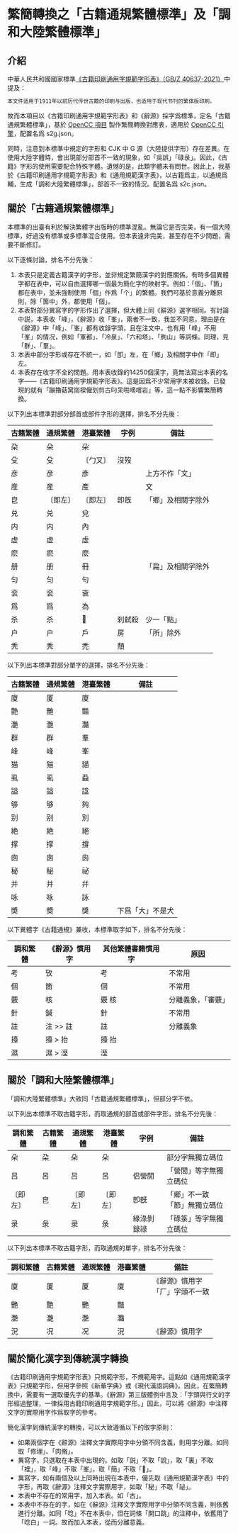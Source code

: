 # 繁簡轉換之「古籍通規繁體標準」及「調和大陸繁體標準」

## 介紹

中華人民共和國國家標準[《古籍印刷通用字規範字形表》（GB/Z 40637-2021）](http://www.moe.gov.cn/s78/A19/A19_ztzl/ztzl_yywzgfbz/guifanbzjs/202110/t20211027_575378.html)中提及：

```md
本文件适用于1911年以前历代传世古籍的印刷与出版，也适用于现代书刊的繁体版印刷。
```

故而本項目以《古籍印刷通用字規範字形表》和《辭源》採字爲標準，定名「古籍通規繁體標準」，基於 [OpenCC 項目](https://github.com/BYVoid/OpenCC) 製作繁簡轉換對應表，適用於 [OpenCC 引擎](https://github.com/BYVoid/OpenCC)，配置名爲 s2g.json。

同時，注意到本標準中規定的字形和 CJK 中 G 源（大陸提供字形）存在差異。在使用大陸字體時，會出現部分部首不一致的現象，如「吳誤」「碌彔」。因此，《古籍》字形的使用需要配合特殊字體。遺憾的是，此類字體未有問世。因此上，我基於《古籍印刷通用字規範字形表》和《通用規範漢字表》，以古籍爲主，以通規爲輔，生成「調和大陸繁體標準」，部首不一致的情況。配置名爲 s2c.json。

## 關於「古籍通規繁體標準」

本標準的出臺有利於解決繁體字出版時的標準混亂。無論它是否完美，有一個大陸標準，好過没有標準或多標準混合使用。但本表遠非完美，甚至存在不少問題，需要不斷修訂。

以下逐條討論，排名不分先後：

1. 本表只是定義古籍漢字的字形，並非規定繁簡漢字的對應關係。有時多個異體字都在表中，可以自由選擇哪一個最为簡化字的映射字。例如：「個」、「箇」都在表中，並未強制使用「個」作爲「个」的繁體。我們可基於意義分離原則，除「箇中」外，都使用「個」。
2. 本表對部分異寫字的字形作出了選擇，但大體上同《辭源》選字相同。有討論中説，本表收「峰」，《辭源》收「峯」，兩者不一致，我並不同意。理由是在《辭源》中「峰」、「峯」都有收錄字頭，且在注文中，也有用「峰」不用「峯」的情况，例如「軍都」、「冷泉」、「六和塔」、「胊山」等詞條。同理，見「群」、「羣」。
3. 本表中部分字形或存在不統一，如「卽」左，在「鄉」及相關字中作「即」左。
4. 本表存在收字不全的問題。用本表收錄的14250個漢字，竟無法寫出本表的名字——《古籍印刷通用字規範字形表》。這是因爲不少常用字未被收錄。已發現的就有「蹦擼菇窝崗樑僱划剪古叼呆啪嘀嚐岩」等，這一點不影響繁簡轉換。

以下列出本標準對部分部首或部件字形的選擇，排名不分先後：

| 古籍繁體 | 通規繁體 | 港臺繁體 | 字例   | 備註               |
| -------- | -------- | -------- | ------ | ------------------ |
| 朶       | 朵       | 朵       |        |                    |
| 殳       | 殳       | 〔勹又〕 | 沒歿   |                    |
| 彦       | 彦       | 彥       |        | 上方不作「文」     |
| 産       | 産       | 產       |        | 文                 |
| 皀       | 〔即左〕 | 〔即左〕 | 卽旣   | 「鄉」及相關字除外 |
| 兑       | 兑       | 兌       |        |                    |
| 内       | 内       | 內       |        |                    |
| 虚       | 虚       | 虛       |        |                    |
| 麽       | 麽       | 麼       |        |                    |
| 册       | 册       | 冊       |        | 「扁」及相關字除外 |
| 匀       | 匀       | 勻       |        |                    |
| 衮       | 衮       | 袞       |        |                    |
| 爲       | 爲       | 為       |        |                    |
| 杀       | 杀       | 𣏂        | 刹弑殺 | 少一「點」         |
| 户       | 户       | 戶       | 房     | 「所」除外         |
| 秃       | 秃       | 禿       | 頽     |                    |

以下列出本標準對部分單字的選擇，排名不分先後：

| 古籍繁體 | 通規繁體 | 港臺繁體 | 備註             |
| -------- | -------- | -------- | ---------------- |
| 廈       | 厦       | 廈       |                  |
| 艶       | 艷       | 豔       |                  |
| 灔       | 灧       | 灩       |                  |
| 群       | 群       | 羣       |                  |
| 峰       | 峰       | 峯       |                  |
| 猫       | 猫       | 貓       |                  |
| 虱       | 虱       | 蝨       |                  |
| 謚       | 謚       | 諡       |                  |
| 够       | 够       | 夠       |                  |
| 别       | 别       | 別       |                  |
| 絶       | 絶       | 絕       |                  |
| 撑       | 撑       | 撐       |                  |
| 囱       | 囱       | 囪       |                  |
| 秘       | 秘       | 祕       |                  |
| 并       | 并       | 幷       |                  |
| 咏       | 咏       | 詠       |                  |
| 奬       | 奬       | 獎       | 下爲「大」不是犬 |

以下異體字《古籍通規》兼收，本標準取字如下，排名不分先後：

| 調和繁體 | 《辭源》慣用字 | 其他繁體書籍慣用字 | 原因               |
| -------- | -------------- | ------------------ | ------------------ |
| 考       | 攷             | 考                 | 不常用             |
| 個       | 箇             | 個                 | 不常用             |
| 覈       | 核             | 覈 核              | 分離義象，「審覈」 |
| 針       | 鍼             | 針                 | 不常用             |
| 註       | 注 >> 註       | 註                 | 分離義象           |
| 擡       | 擡 > 抬        | 擡 抬              |                    |
| 濕       | 濕 > 溼        | 溼                 |                    |

## 關於「調和大陸繁體標準」

「調和大陸繁體標準」大致同「古籍通規繁體標準」，但部分字不依。

以下列出本標準不取古籍字形，而取通規的部首或部件字形，排名不分先後：

| 調和繁體 | 古籍繁體 | 通規繁體 | 港臺繁體 | 字例       | 備註                              |
| -------- | -------- | -------- | -------- | ---------- | --------------------------------- |
| 朵       | 朶       | 朵       | 朵       |            | 部分字無獨立碼位                  |
| 吕       | 呂       | 吕       | 呂       | 侣營閭     | 「營閭」等字無獨立碼位            |
| 〔即左〕 | 皀       | 〔即左〕 | 〔即左〕 | 卽旣       | 「鄉」不一致 <br>「節」無獨立碼位 |
| 录       | 彔       | 录       | 彔       | 綠淥剝錄祿 | 「碌箓」等字無獨立碼位            |

以下列出本標準不取古籍字形，而取通規的單字，排名不分先後：

| 調和繁體 | 古籍繁體 | 通規繁體 | 港臺繁體 | 備註                               |
| -------- | -------- | -------- | -------- | ---------------------------------- |
| 廈       | 厦       | 厦       | 廈       | 《辭源》慣用字<br>「厂」字頭不一致 |
| 艷       | 艶       | 艷       | 豔       |                                    |
| 灧       | 灔       | 灧       | 灩       |                                    |
| 況       | 况       | 况       | 況       | 《辭源》慣用字                     |

## 關於簡化漢字到傳統漢字轉換

《古籍印刷通用字規範字形表》只規範字形，不規範用字。這點如《通用規範漢字表》只規範字形，但用字參照《新華字典》或《現代漢語詞典》。因此，在繁簡轉換中，需要有一選取優先字的基準。《辭源》第三版體例中言及：「字頭與行文的字形經過整理，一律採用古籍印刷通用字規範字形。」因此，可以將《辭源》中注釋文字的實際用字作爲取字的參考。

簡化漢字到傳統漢字的轉換，可以大致遵循以下的取字原則：

- 如果兩個字在《辭源》注釋文字實際用字中分領不同含義，則用字分離。如同取「修理」、「肉脩」。
- 異寫字，只選取在本表中出現的。如取「説」不取「說」，取「裏」不取「裡」，取「峰」不取「峯」，取「簡」不取「𥳑」。
- 異寫字，如有兩個及以上同時出現在本表中，優先取《通用規範漢字表》中的字形，再取《辭源》注釋文字實際用字，如取「秘」不取「祕」。
- 本表中不存在的常用字，加入本表。如「古」。
- 本表中不存在的字，如在《辭源》注釋文字實際用字中分領不同含義，則依舊進行分離。如同「唸」不在本表中，但在詞條「開口跳」的注釋中，依舊用了「唸白」一詞。故而加入本表，從而分離意義。
